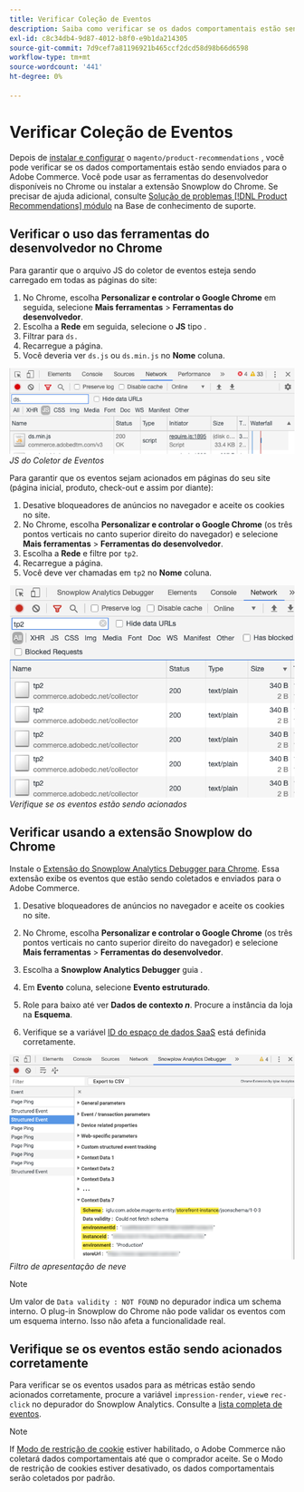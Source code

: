 ```yaml
---
title: Verificar Coleção de Eventos
description: Saiba como verificar se os dados comportamentais estão sendo enviados para o Adobe Commerce.
exl-id: c8c34db4-9d87-4012-b8f0-e9b1da214305
source-git-commit: 7d9cef7a81196921b465ccf2dcd58d98b66d6598
workflow-type: tm+mt
source-wordcount: '441'
ht-degree: 0%

---
```


# Verificar Coleção de Eventos

Depois de [instalar e configurar](install-configure.md) o `magento/product-recommendations` , você pode verificar se os dados comportamentais estão sendo enviados para o Adobe Commerce. Você pode usar as ferramentas do desenvolvedor disponíveis no Chrome ou instalar a extensão Snowplow do Chrome. Se precisar de ajuda adicional, consulte [Solução de problemas [!DNL Product Recommendations] módulo](https://support.magento.com/hc/en-us/articles/360042224851) na Base de conhecimento de suporte.

## Verificar o uso das ferramentas do desenvolvedor no Chrome

Para garantir que o arquivo JS do coletor de eventos esteja sendo carregado em todas as páginas do site:

1. No Chrome, escolha **Personalizar e controlar o Google Chrome** em seguida, selecione **Mais ferramentas** > **Ferramentas do desenvolvedor**.
1. Escolha a **Rede** em seguida, selecione o **JS** tipo .
1. Filtrar para `ds.`
1. Recarregue a página.
1. Você deveria ver `ds.js` ou `ds.min.js` no **Nome** coluna.

![JS do coletor de eventos](assets/filter-ds.png)
_JS do Coletor de Eventos_

Para garantir que os eventos sejam acionados em páginas do seu site (página inicial, produto, check-out e assim por diante):

1. Desative bloqueadores de anúncios no navegador e aceite os cookies no site.
1. No Chrome, escolha **Personalizar e controlar o Google Chrome** (os três pontos verticais no canto superior direito do navegador) e selecione **Mais ferramentas** > **Ferramentas do desenvolvedor**.
1. Escolha a **Rede** e filtre por `tp2`.
1. Recarregue a página.
1. Você deve ver chamadas em `tp2` no **Nome** coluna.

![Acionamento de eventos](assets/filter-tp2.png)
_Verifique se os eventos estão sendo acionados_

## Verificar usando a extensão Snowplow do Chrome

Instale o [Extensão do Snowplow Analytics Debugger para Chrome](https://chrome.google.com/webstore/detail/snowplow-analytics-debugg/jbnlcgeengmijcghameodeaenefieedm). Essa extensão exibe os eventos que estão sendo coletados e enviados para o Adobe Commerce.

1. Desative bloqueadores de anúncios no navegador e aceite os cookies no site.

1. No Chrome, escolha **Personalizar e controlar o Google Chrome** (os três pontos verticais no canto superior direito do navegador) e selecione **Mais ferramentas** > **Ferramentas do desenvolvedor**.

1. Escolha a **Snowplow Analytics Debugger** guia .

1. Em **Evento** coluna, selecione **Evento estruturado**.

1. Role para baixo até ver **Dados de contexto _n_**. Procure a instância da loja na **Esquema**.

1. Verifique se a variável [ID do espaço de dados SaaS](https://docs.magento.com/user-guide/configuration/services/saas.html) está definida corretamente.

![Filtro Snowplow](assets/snowplow-filter.png)
_Filtro de apresentação de neve_

>[!NOTE]
>
> Um valor de `Data validity : NOT FOUND` no depurador indica um schema interno. O plug-in Snowplow do Chrome não pode validar os eventos com um esquema interno. Isso não afeta a funcionalidade real.

## Verifique se os eventos estão sendo acionados corretamente

Para verificar se os eventos usados para as métricas estão sendo acionados corretamente, procure a variável `impression-render`, `view`e `rec-click` no depurador do Snowplow Analytics. Consulte a [lista completa de eventos](https://devdocs.magento.com/recommendations/events.html).

>[!NOTE]
>
> If [Modo de restrição de cookie](https://docs.magento.com/user-guide/stores/compliance-cookie-restriction-mode.html) estiver habilitado, o Adobe Commerce não coletará dados comportamentais até que o comprador aceite. Se o Modo de restrição de cookies estiver desativado, os dados comportamentais serão coletados por padrão.
